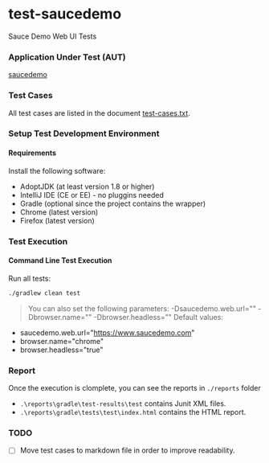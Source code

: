 # test-saucedemo
Sauce Demo Web UI Tests


### Application Under Test (AUT)
[saucedemo](https://www.saucedemo.com/)

### Test Cases
All test cases are listed in the document [test-cases.txt](./test-cases.txt).

### Setup Test Development Environment

#### Requirements

Install the following software:
- AdoptJDK (at least version 1.8 or higher)
- IntelliJ IDE (CE or EE) - no pluggins needed
- Gradle (optional since the project contains the wrapper)
- Chrome (latest version)
- Firefox (latest version)


### Test Execution
#### Command Line Test Execution
Run all tests:
```sh
./gradlew clean test
```
> You can also set the following parameters:
> -Dsaucedemo.web.url="<your url>"
> -Dbrowser.name="<chrome or firefox>"
> -Dbrowser.headless="<true or false>"
Default values:
- saucedemo.web.url="https://www.saucedemo.com"
- browser.name="chrome"
- browser.headless="true"


### Report
Once the execution is clomplete, you can see the reports in `./reports` folder
- `.\reports\gradle\test-results\test` contains Junit XML files.
- `.\reports\gradle\tests\test\index.html` contains the HTML report.


### TODO
- [ ] Move test cases to markdown file in order to improve readability.

